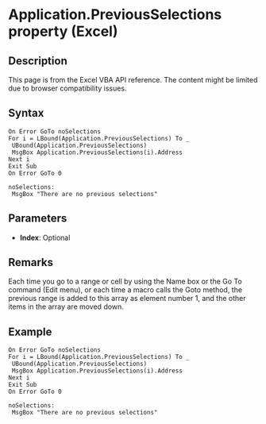 # Application.PreviousSelections property (Excel)

## Description
This page is from the Excel VBA API reference. The content might be limited due to browser compatibility issues.

## Syntax
```vba
On Error GoTo noSelections 
For i = LBound(Application.PreviousSelections) To _ 
 UBound(Application.PreviousSelections) 
 MsgBox Application.PreviousSelections(i).Address 
Next i 
Exit Sub 
On Error GoTo 0 
 
noSelections: 
 MsgBox "There are no previous selections"
```

## Parameters
- **Index**: Optional

## Remarks
Each time you go to a range or cell by using the Name box or the Go To command (Edit menu), or each time a macro calls the Goto method, the previous range is added to this array as element number 1, and the other items in the array are moved down.

## Example
```vba
On Error GoTo noSelections 
For i = LBound(Application.PreviousSelections) To _ 
 UBound(Application.PreviousSelections) 
 MsgBox Application.PreviousSelections(i).Address 
Next i 
Exit Sub 
On Error GoTo 0 
 
noSelections: 
 MsgBox "There are no previous selections"
```

